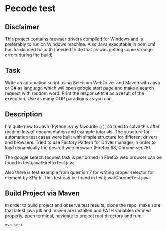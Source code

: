 # Pecode test 
## Disclaimer
This project contains browser drivers compiled for Windows and is preferably to run on Windows machine.
Also Java executable in pom.xml has hardcoded fullpath (needed to do that as was getting some strange errors during the build)

## Task
Write an automation script using Selenium WebDriver and Maven with Java or C# as language which will open google start page and make a search request with random word. Print the response title as a result of the execution. Use as many OOP paradigms as you can.   

## Description 
I'm quite new to Java (Python is my favourite :) ), so tried to solve this after reading lots of documentation and example tutorials. The structure for automation test cases were built with simple structure for different drivers and browsers. Tried to use Factory Pattern for Driver manager in order to load dynamically the desired web browser (Firefox 68, Chrome ver.76).

The google search request task is performed in Firefox web browser can be found in test/java/FirefoxTest.java 

Also there is test example from question 7 for writing proper selector for element by XPath. This test can be found in test/java/ChromeTest.java   

## Build Project via Maven
In order to build project and observe test results, clone the repo, make sure that latest java jdk and maven are installed and PATH variables defined properly, open terminal, navigate to project root directory and run: 
```sh
mvn test
```